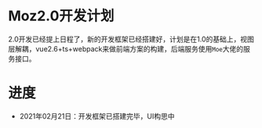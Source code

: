 # Moz2.0开发计划

2.0开发已经提上日程了，新的开发框架已经搭建好，计划是在1.0的基础上，视图层解耦，vue2.6+ts+webpack来做前端方案的构建，后端服务使用`Moe`大佬的服务接口。

# 进度

- 2021年02月21日：开发框架已搭建完毕，UI构思中